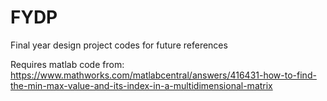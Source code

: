 # FYDP
Final year design project codes for future references

Requires matlab code from:
https://www.mathworks.com/matlabcentral/answers/416431-how-to-find-the-min-max-value-and-its-index-in-a-multidimensional-matrix  
